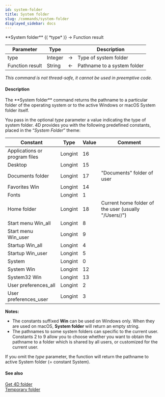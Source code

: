 ```yaml
---
id: system-folder
title: System folder
slug: /commands/system-folder
displayed_sidebar: docs
---
```


<!--REF #_command_.System folder.Syntax-->**System folder** {( *type* )} -> Function result<!-- END REF-->
<!--REF #_command_.System folder.Params-->
| Parameter | Type |  | Description |
| --- | --- | --- | --- |
| type | Integer | &#8594;  | Type of system folder |
| Function result | String | &#8592; | Pathname to a system folder |

<!-- END REF-->

*This command is not thread-safe, it cannot be used in preemptive code.*


#### Description 

<!--REF #_command_.System folder.Summary-->The **System folder** command returns the pathname to a particular folder of the operating system or to the active Windows or macOS System folder itself.<!-- END REF-->

You pass in the optional *type* parameter a value indicating the type of system folder. 4D provides you with the following predefined constants, placed in the “*System Folder*” theme:

| Constant                      | Type    | Value | Comment                                                        |
| ----------------------------- | ------- | ----- | -------------------------------------------------------------- |
| Applications or program files | Longint | 16    |                                                                |
| Desktop                       | Longint | 15    |                                                                |
| Documents folder              | Longint | 17    | "Documents" folder of user                                     |
| Favorites Win                 | Longint | 14    |                                                                |
| Fonts                         | Longint | 1     |                                                                |
| Home folder                   | Longint | 18    | Current home folder of the user (usually "/Users/<username>/") |
| Start menu Win\_all           | Longint | 8     |                                                                |
| Start menu Win\_user          | Longint | 9     |                                                                |
| Startup Win\_all              | Longint | 4     |                                                                |
| Startup Win\_user             | Longint | 5     |                                                                |
| System                        | Longint | 0     |                                                                |
| System Win                    | Longint | 12    |                                                                |
| System32 Win                  | Longint | 13    |                                                                |
| User preferences\_all         | Longint | 2     |                                                                |
| User preferences\_user        | Longint | 3     |                                                                |

**Notes:**

* The constants suffixed **Win** can be used on Windows only. When they are used on macOS, **System folder** will return an empty string.
* The pathnames to some system folders can specific to the current user. Constants 2 to 9 allow you to choose whether you want to obtain the pathname to a folder which is shared by all users, or customized for the current user.

If you omit the *type* parameter, the function will return the pathname to active System folder (= constant System).

#### See also 

[Get 4D folder](get-4d-folder.md)  
[Temporary folder](temporary-folder.md)  